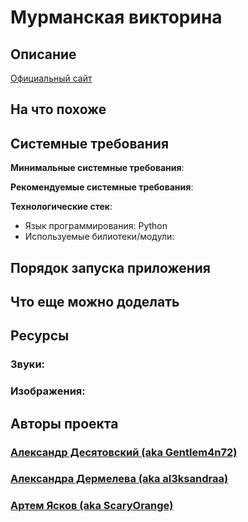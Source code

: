 # Мурманская викторина

## Описание



[Официальный сайт](https://github.com/Gentlem4n72/TelegramQuiz "TelegramQuiz")

## На что похоже


## Системные требования

**Минимальные системные требования**:


**Рекомендуемые системные требования**:


**Технологические стек**:
- Язык программирования: Python
- Используемые билиотеки/модули: 

## Порядок запуска приложения


## Что еще можно доделать



## Ресурсы

### Звуки:


### Изображения:



## Авторы проекта

### [Александр Десятовский (aka Gentlem4n72)](https://github.com/Gentlem4n72 "Gentlem4n72")
### [Александра Дермелева (aka al3ksandraa)](https://github.com/al3ksandraa "al3ksandraa")
### [Артем Ясков (aka ScaryOrange)](https://github.com/ScaryOrange "ScaryOrange")
